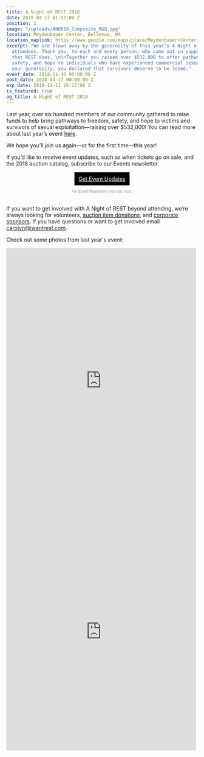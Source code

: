 ```yaml
---
title: A Night of REST 2018
date: 2018-04-17 01:57:00 Z
position: 1
image: "/uploads/ANOR18_Composite_RGB.jpg"
location: Meydenbauer Center, Bellevue, WA
location_maplink: https://www.google.com/maps/place/Meydenbauer+Center/@47.615916,-122.191856,15z/data=!4m2!3m1!1s0x0:0x36097b4fff1c20b9?sa=X&ved=0ahUKEwj3l5m93pTXAhXCKWMKHcV9ATYQ_BIIejAN
excerpt: "We are blown away by the generosity of this year’s A Night of REST 600+
  attendees. Thank you, to each and every person, who came out in support of the work
  that REST does. \n\nTogether you raised over $532,000 to offer pathways of freedom,
  safety, and hope to individuals who have experienced commercial sexual exploitation—through
  your generosity, you declared that survivors deserve to be loved."
event_date: 2018-11-10 00:00:00 Z
post_date: 2018-04-17 00:00:00 Z
exp_date: 2018-11-11 20:17:00 Z
is_featured: true
og_title: A Night of REST 2018
---
```


Last year, over six hundred members of our community gathered to raise funds to help bring pathways to freedom, safety, and hope to victims and survivors of sexual exploitation—raising over $532,000! You can read more about last year’s event [here](https://iwantrest.com/blog/i-am-loved-a-night-of-rest-2017/).

We hope you’ll join us again—or for the first time—this year!

If you’d like to receive event updates, such as when tickets go on sale, and the 2018 auction catalog, subscribe to our Events newsletter.


<!-- BEGIN: Constant Contact Email List Form Button --><div align="center"><a href="https://visitor.r20.constantcontact.com/d.jsp?llr=et4yig8ab&amp;p=oi&amp;m=1128713191012&amp;sit=8rzcsxylb&amp;f=21fd9123-2729-4235-a30b-557dd4356d02" class="button" style="background-color: rgb(0, 0, 0); border: 1px solid rgb(91, 91, 91); color: rgb(255, 255, 255); display: inline-block; padding: 8px 10px; text-shadow: none; border-radius: 0px;">Get Event Updates</a><!-- BEGIN: Email Marketing you can trust --><div id="ctct_button_footer" align="center" style="font-family:Arial,Helvetica,sans-serif;font-size:10px;color:#999999;margin-top: 10px;">For Email Newsletters you can trust.</div></div>
<br>
            
If you want to get involved with A Night of REST beyond attending, we’re always looking for volunteers, [auction item donations](https://form.jotform.com/81064688497169), and [corporate sponsors](/uploads/ANOR%2018_Sponsor%20Benefits.pdf). If you have questions or want to get involved email [carolyn@iwantrest.com](mailto:carolyn@iwantrest.com). 

Check out some photos from last year's event:

<iframe src="https://www.facebook.com/plugins/post.php?href=https%3A%2F%2Fwww.facebook.com%2Fmedia%2Fset%2F%3Fset%3Da.1514401308650037.1073741834.124248787665303%26type%3D3&width=500" width="500" height="695" style="border:none;overflow:hidden" scrolling="no" frameborder="0" allowTransparency="true"></iframe>

<iframe src="https://www.facebook.com/plugins/post.php?href=https%3A%2F%2Fwww.facebook.com%2Fmedia%2Fset%2F%3Fset%3Da.1506513096105525.1073741833.124248787665303%26type%3D3&width=500" width="500" height="626" style="border:none;overflow:hidden" scrolling="no" frameborder="0" allowTransparency="true"></iframe>

